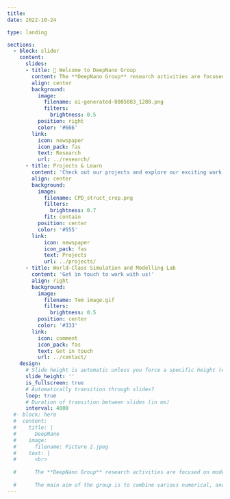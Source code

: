 ```yaml
---
title:
date: 2022-10-24

type: landing

sections:
  - block: slider
    content:
      slides:
      - title: 👋 Welcome to DeepNano Group
        content: The **DeepNano Group** research activities are focused on the modelling and simulation of nanoscale devices for advanced optoelectronics, biosensors and quantum applications.
        align: center
        background:
          image:
            filename: ai-generated-8005083_1280.png
            filters:
              brightness: 0.5
          position: right
          color: '#666'
        link:
          icon: newspaper
          icon_pack: fas
          text: Research
          url: ../research/
      - title: Projects & Learn 
        content: 'Check out our projects and explore our exciting work!'
        align: center
        background:
          image:
            filename: CPD_struct_crop.png
            filters:
              brightness: 0.7
            fit: contain
          position: center
          color: '#555'
        link:
            icon: newspaper
            icon_pack: fas
            text: Projects
            url: ../projects/
      - title: World-Class Simulation and Modelling Lab
        content: 'Get in touch to work with us!'
        align: right
        background:
          image:
            filename: Tem image.gif
            filters:
              brightness: 0.5
          position: center
          color: '#333'
        link:
          icon: comment
          icon_pack: fas
          text: Get in touch
          url: ../contact/
    design:
      # Slide height is automatic unless you force a specific height (e.g. '400px')
      slide_height: ''
      is_fullscreen: true
      # Automatically transition through slides?
      loop: true
      # Duration of transition between slides (in ms)
      interval: 4000
  #- block: hero
  #  content:
  #    title: |
  #      DeepNano
  #    image:
  #      filename: Picture 2.jpeg
  #    text: |
  #      <br>
        
  #      The **DeepNano Group** research activities are focused on modelling and simulation of nanoscale devices and interconnects for advanced CMOS and novel emerging devices. 
        
  #      The main aim of the group is to combine various numerical, analytical and machine learning methods in flexible, accurate and predictable simulation framework. 
---
```


<!-- ---
# Leave the homepage title empty to use the site title
title:
date: 2022-10-24
type: landing

sections:
  - block: hero
    content:
      title: |
        Deep Nano
      image:
        filename: Picture 2.jpeg
      text: |
        <br>
        
        The **Deep Nano Group** research activities are focused on modelling and simulation of nanoscale devices and interconnects for advanced CMOS and novel emerging devices. 
        
        The main aim of the group is to combine various numerical, analytical and machine learning methods in flexible, accurate and predictable simulation framework. 
        
  
  - block: collection
    content:
      title: Latest News
      subtitle:
      text:
      count: 5
      filters:
        author: ''
        category: ''
        exclude_featured: false
        publication_type: ''
        tag: ''
      offset: 0
      order: desc
      page_type: post
    design:
      view: card
      columns: '1'
  
  - block: markdown
    content:
      title:
      subtitle: ''
      text:
    design:
      columns: '1'
      background:
        image: 
          filename: coders.jpg
          filters:
            brightness: 1
          parallax: false
          position: center
          size: cover
          text_color_light: true
      spacing:
        padding: ['20px', '0', '20px', '0']
      css_class: fullscreen
  
  - block: markdown
    content:
      title:
      subtitle:
      text: |
        {{% cta cta_link="./people/" cta_text="Meet the team →" %}}
    design:
      columns: '1'
--- -->
